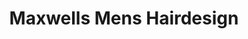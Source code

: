 ---
title: "Maxwells Mens Hairdesign"
url: /hamilton/maxwells-mens-hairdesign/
shop: hairdresser
---